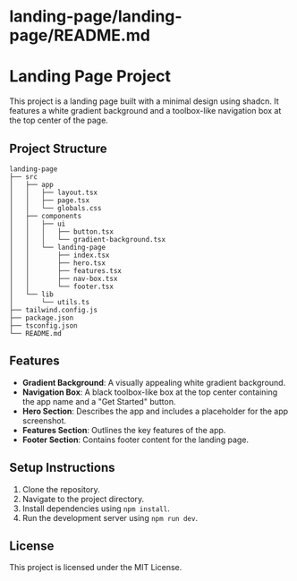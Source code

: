 # landing-page/landing-page/README.md

# Landing Page Project

This project is a landing page built with a minimal design using shadcn. It features a white gradient background and a toolbox-like navigation box at the top center of the page.

## Project Structure

```
landing-page
├── src
│   ├── app
│   │   ├── layout.tsx
│   │   ├── page.tsx
│   │   └── globals.css
│   ├── components
│   │   ├── ui
│   │   │   ├── button.tsx
│   │   │   └── gradient-background.tsx
│   │   └── landing-page
│   │       ├── index.tsx
│   │       ├── hero.tsx
│   │       ├── features.tsx
│   │       ├── nav-box.tsx
│   │       └── footer.tsx
│   └── lib
│       └── utils.ts
├── tailwind.config.js
├── package.json
├── tsconfig.json
└── README.md
```

## Features

- **Gradient Background**: A visually appealing white gradient background.
- **Navigation Box**: A black toolbox-like box at the top center containing the app name and a "Get Started" button.
- **Hero Section**: Describes the app and includes a placeholder for the app screenshot.
- **Features Section**: Outlines the key features of the app.
- **Footer Section**: Contains footer content for the landing page.

## Setup Instructions

1. Clone the repository.
2. Navigate to the project directory.
3. Install dependencies using `npm install`.
4. Run the development server using `npm run dev`.

## License

This project is licensed under the MIT License.